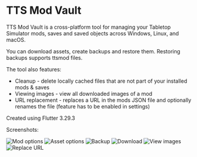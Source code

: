# TTS Mod Vault

TTS Mod Vault is a cross-platform tool for managing your Tabletop Simulator mods, saves and saved objects across Windows, Linux, and macOS. 

You can download assets, create backups and restore them. 
Restoring backups supports ttsmod files.

The tool also features:
- Cleanup - delete locally cached files that are not part of your installed mods & saves
- Viewing images - view all downloaded images of a mod
- URL replacement - replaces a URL in the mods JSON file and optionally renames the file (feature has to be enabled in settings)

Created using Flutter 3.29.3

Screenshots: 

![Mod options](https://i.imgur.com/gT7L21Y.jpeg)
![Asset options](https://i.imgur.com/DltmEZS.jpeg)
![Backup](https://i.imgur.com/qB21z90.jpeg)
![Download](https://i.imgur.com/f6zGO3j.jpeg)
![View images](https://i.imgur.com/JoUQd4K.jpeg)
![Replace URL](https://i.imgur.com/Wbd33S1.jpeg)
